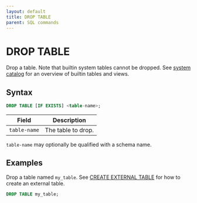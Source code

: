 ```yaml
---
layout: default
title: DROP TABLE
parent: SQL commands
---
```


<!-- markdownlint-disable title-case-style -->

# DROP TABLE

<!-- markdownlint-enable title-case-style -->

Drop a table. Note that builtin system tables cannot be dropped. See [system
catalog] for an overview of builtin tables and views.

## Syntax

```sql
DROP TABLE [IF EXISTS] <table-name>;
```

| Field        | Description        |
|--------------|--------------------|
| `table-name` | The table to drop. |

`table-name` may optionally be qualified with a schema name.

## Examples

Drop a table named `my_table`. See [CREATE EXTERNAL TABLE] for how to create an external table.

```sql
DROP TABLE my_table;
```

[CREATE EXTERNAL TABLE]: {{site.baseurl}}/docs/sql-commands/create-external-table
[system catalog]: {{site.baseurl}}/docs/system-catalog
